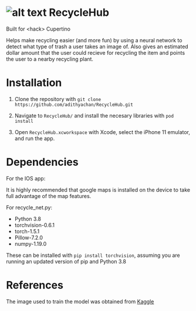 # ![alt text](https://github.com/adithyachan/RecycleHub/blob/master/RecycleHub/Assets.xcassets/AppIcon.appiconset/Icon-App-20x20%402x.png "RecycleHub Logo") RecycleHub
Built for &lt;hack> Cupertino

Helps make recycling easier (and more fun) by using a neural network to detect what type of trash a user takes an image of. Also gives an estimated dollar amount that the user could recieve for recycling the item and points the user to a nearby recycling plant. 

# Installation

1. Clone the repository with `git clone https://github.com/adithyachan/RecycleHub.git`

2. Navigate to `RecycleHub/` and install the necesary libraries with `pod install`

3. Open `RecycleHub.xcworkspace` with Xcode, select the iPhone 11 emulator, and run the app.


# Dependencies


For the IOS app:

It is highly recommended that google maps is installed on the device to take full advantage of the map features.

For recycle_net.py:
- Python 3.8
- torchvision-0.6.1
- torch-1.5.1
- Pillow-7.2.0
- numpy-1.19.0

These can be installed with `pip install torchvision`, assuming you are running an updated version of pip and Python 3.8

# References

The image used to train the model was obtained from [Kaggle](https://www.kaggle.com/asdasdasasdas/garbage-classification)
